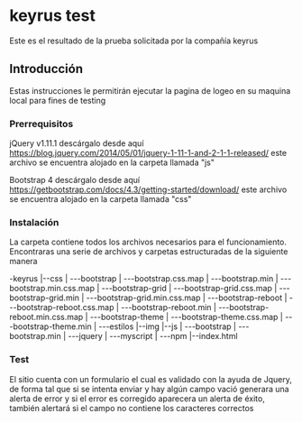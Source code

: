 # keyrus test

Este es el resultado de la prueba solicitada por la compañía keyrus 

## Introducción 

Estas instrucciones le permitirán ejecutar la pagina de logeo en su maquina local para fines de testing

### Prerrequisitos

jQuery v1.11.1 descárgalo desde aquí https://blog.jquery.com/2014/05/01/jquery-1-11-1-and-2-1-1-released/
este archivo se encuentra alojado en la carpeta llamada "js"

Bootstrap 4 descárgalo desde aquí https://getbootstrap.com/docs/4.3/getting-started/download/
este archivo se encuentra alojado en la carpeta llamada "css"

### Instalación

La carpeta contiene todos los archivos necesarios para el funcionamiento.
Encontraras una serie de archivos y carpetas estructuradas de la siguiente manera 

-keyrus
|--css
|	---bootstrap
|	---bootstrap.css.map
|	---bootstrap.min
|	---bootstrap.min.css.map
|	---bootstrap-grid
|	---bootstrap-grid.css.map
|	---bootstrap-grid.min
|	---bootstrap-grid.min.css.map
|	---bootstrap-reboot
|	---bootstrap-reboot.css.map
|	---bootstrap-reboot.min
|	---bootstrap-reboot.min.css.map
|	---bootstrap-theme
|	---bootstrap-theme.css.map
|	---bootstrap-theme.min
|	---estilos
|--img
|--js
|	---bootstrap
|   ---bootstrap.min
|	---jquery
|   ---myscript
|   ---npm
|--index.html


### Test

El sitio cuenta con un formulario el cual es validado con la ayuda de Jquery, de forma tal que si se intenta enviar y hay algún campo vació generara una alerta de error y si el error es corregido aparecera un alerta de éxito, también alertará si el campo no contiene los caracteres correctos




